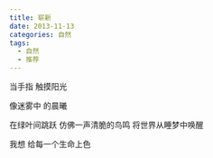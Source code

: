 ```yaml
---
title: 崭新
date: 2013-11-13
categories: 自然
tags:
  - 自然
  - 推荐
---
```


当手指
触摸阳光

像迷雾中
的晨曦
<!--more-->
在绿叶间跳跃
仿佛一声清脆的鸟鸣
将世界从睡梦中唤醒

我想
给每一个生命上色